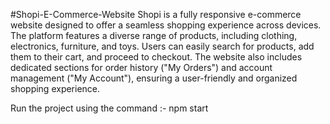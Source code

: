 #Shopi-E-Commerce-Website
Shopi is a fully responsive e-commerce website designed to offer a seamless shopping experience across devices. The platform features a diverse range of products, including clothing, electronics, furniture, and toys. Users can easily search for products, add them to their cart, and proceed to checkout. The website also includes dedicated sections for order history ("My Orders") and account management ("My Account"), ensuring a user-friendly and organized shopping experience.

Run the project using the command :- npm start
